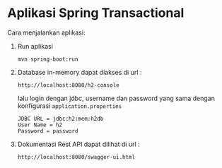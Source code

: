 # Aplikasi Spring Transactional

Cara menjalankan aplikasi:

1. Run aplikasi

    ```
   mvn spring-boot:run
    ```

2. Database in-memory dapat diakses di url :
    ```
    http://localhost:8080/h2-console
    ```
   lalu login dengan jdbc, username dan password
   yang sama dengan konfigurasi `application.properties`
    ```
    JDBC URL = jdbc:h2:mem:h2db
    User Name = h2
    Password = password
    ```

3. Dokumentasi Rest API dapat dilihat di url :

    ```
    http://localhost:8080/swagger-ui.html
    ```

   
